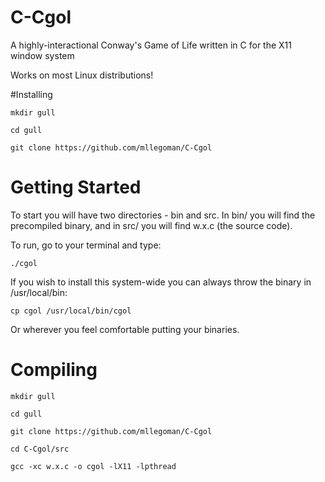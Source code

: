 # C-Cgol
A highly-interactional Conway's Game of Life written in C for the X11 window system

Works on most Linux distributions!

#Installing

`mkdir gull`

`cd gull`

`git clone https://github.com/mllegoman/C-Cgol`

# Getting Started

To start you will have two directories - bin and src. In bin/ you will find the precompiled binary, and in src/ you will find w.x.c (the source code).

To run, go to your terminal and type:

`./cgol`

If you wish to install this system-wide you can always throw the binary in /usr/local/bin:

`cp cgol /usr/local/bin/cgol`

Or wherever you feel comfortable putting your binaries.

# Compiling

`mkdir gull`

`cd gull`

`git clone https://github.com/mllegoman/C-Cgol`

`cd C-Cgol/src`

`gcc -xc w.x.c -o cgol -lX11 -lpthread`
